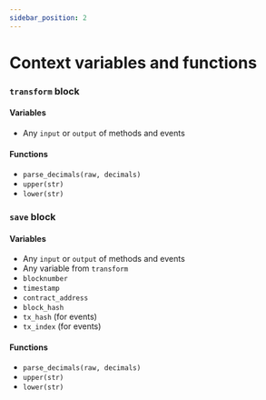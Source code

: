 ```yaml
---
sidebar_position: 2
---
```

# Context variables and functions

### `transform` block
#### Variables
* Any `input` or `output` of methods and events

#### Functions
* `parse_decimals(raw, decimals)`
* `upper(str)`
* `lower(str)`

### `save` block
#### Variables
* Any `input` or `output` of methods and events
* Any variable from `transform`
* `blocknumber`
* `timestamp`
* `contract_address`
* `block_hash`
* `tx_hash` (for events)
* `tx_index` (for events)

#### Functions
* `parse_decimals(raw, decimals)`
* `upper(str)`
* `lower(str)`